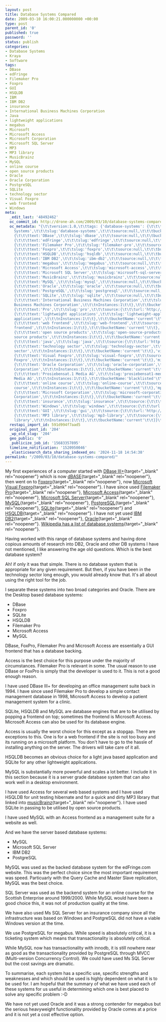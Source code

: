 ```yaml
---
layout: post
title: Database Systems Compared
date: 2009-03-10 16:00:21.000000000 +00:00
type: post
parent_id: '0'
published: true
password: ''
status: publish
categories:
- Database Systems
- Kraya
- Software
tags:
- DBase
- edFringe
- Filemaker Pro
- Foxpro
- GUI
- HSQLDB
- IBM
- IBM DB2
- insurance
- International Business Machines Corporation
- Java
- lightweight applications
- megabus
- Microsoft
- Microsoft Access
- Microsoft Corporation
- Microsoft SQL Server
- MP3
- MP3 library
- MusicBrainz
- MySQL
- online course
- open source products
- Oracle
- Oracle Corporation
- PostgreSQL
- SQLite
- technology sector
- Visual Foxpro
- web frontend
- Windows
meta:
  _edit_last: '48492462'
  oc_commit_id: http://drone-ah.com/2009/03/10/database-systems-compared/1236790940
  oc_metadata: "{\t\tversion:1.0,\t\ttags: {'database-systems': {\t\t\ttext:'Database
    Systems',\t\t\tslug:'database-systems',\t\t\tsource:null,\t\t\tbucketName:'current'\t\t},'dbase':
    {\t\t\ttext:'DBase',\t\t\tslug:'dbase',\t\t\tsource:null,\t\t\tbucketName:'current'\t\t},'edfringe':
    {\t\t\ttext:'edFringe',\t\t\tslug:'edfringe',\t\t\tsource:null,\t\t\tbucketName:'current'\t\t},'filemaker-pro':
    {\t\t\ttext:'Filemaker Pro',\t\t\tslug:'filemaker-pro',\t\t\tsource:null,\t\t\tbucketName:'current'\t\t},'foxpro':
    {\t\t\ttext:'Foxpro',\t\t\tslug:'foxpro',\t\t\tsource:null,\t\t\tbucketName:'current'\t\t},'hsqldb':
    {\t\t\ttext:'HSQLDB',\t\t\tslug:'hsqldb',\t\t\tsource:null,\t\t\tbucketName:'current'\t\t},'ibm-db2':
    {\t\t\ttext:'IBM DB2',\t\t\tslug:'ibm-db2',\t\t\tsource:null,\t\t\tbucketName:'current'\t\t},'megabus':
    {\t\t\ttext:'megabus',\t\t\tslug:'megabus',\t\t\tsource:null,\t\t\tbucketName:'current'\t\t},'microsoft-access':
    {\t\t\ttext:'Microsoft Access',\t\t\tslug:'microsoft-access',\t\t\tsource:null,\t\t\tbucketName:'current'\t\t},'microsoft-sql-server':
    {\t\t\ttext:'Microsoft SQL Server',\t\t\tslug:'microsoft-sql-server',\t\t\tsource:null,\t\t\tbucketName:'current'\t\t},'musicbrainz':
    {\t\t\ttext:'MusicBrainz',\t\t\tslug:'musicbrainz',\t\t\tsource:null,\t\t\tbucketName:'current'\t\t},'mysql':
    {\t\t\ttext:'MySQL',\t\t\tslug:'mysql',\t\t\tsource:null,\t\t\tbucketName:'current'\t\t},'oracle':
    {\t\t\ttext:'Oracle',\t\t\tslug:'oracle',\t\t\tsource:null,\t\t\tbucketName:'current'\t\t},'postgresql':
    {\t\t\ttext:'PostgreSQL',\t\t\tslug:'postgresql',\t\t\tsource:null,\t\t\tbucketName:'current'\t\t},'sqlite':
    {\t\t\ttext:'SQLite',\t\t\tslug:'sqlite',\t\t\tsource:null,\t\t\tbucketName:'current'\t\t},'international-business-machines-corporation':
    {\t\t\ttext:'International Business Machines Corporation',\t\t\tslug:'international-business-machines-corporation',\t\t\tsource:{\t\t\turl:'http://d.opencalais.com/er/company/ralg-tr1r/9e3f6c34-aa6b-3a3b-b221-a07aa7933633',\t\t\ttype:{\t\t\turl:'http://s.opencalais.com/1/type/er/Company',\t\t\ticonURL:'',\t\t\tname:'Company'\t\t},\t\t\tname:'International
    Business Machines Corporation',\t\t\tnInstances:1\t\t},\t\t\tbucketName:'current'\t\t},'pro':
    {\t\t\ttext:'Pro',\t\t\tslug:'pro',\t\t\tsource:{\t\t\turl:'http://d.opencalais.com/comphash-1/c07cbe3a-bfa1-3036-b0d6-aada61f228b9',\t\t\ttype:{\t\t\turl:'http://s.opencalais.com/1/type/er/Company',\t\t\ticonURL:'',\t\t\tname:'Company'\t\t},\t\t\tname:'Pro',\t\t\tnInstances:1\t\t},\t\t\tbucketName:'blacklisted'\t\t},'lightweight-applications':
    {\t\t\ttext:'lightweight applications',\t\t\tslug:'lightweight-applications',\t\t\tsource:{\t\t\turl:'http://d.opencalais.com/genericHasher-1/a5908e26-80ff-3646-8996-fb95295e14ee',\t\t\ttype:{\t\t\turl:'http://s.opencalais.com/1/type/em/e/IndustryTerm',\t\t\ticonURL:'',\t\t\tname:'IndustryTerm'\t\t},\t\t\tname:'lightweight
    applications',\t\t\tnInstances:1\t\t},\t\t\tbucketName:'current'\t\t},'web-frontend':
    {\t\t\ttext:'web frontend',\t\t\tslug:'web-frontend',\t\t\tsource:{\t\t\turl:'http://d.opencalais.com/genericHasher-1/040fe813-0d2a-3cc9-bfc3-c43afca0ac77',\t\t\ttype:{\t\t\turl:'http://s.opencalais.com/1/type/em/e/IndustryTerm',\t\t\ticonURL:'',\t\t\tname:'IndustryTerm'\t\t},\t\t\tname:'web
    frontend',\t\t\tnInstances:1\t\t},\t\t\tbucketName:'current'\t\t},'ibm': {\t\t\ttext:'IBM',\t\t\tslug:'ibm',\t\t\tsource:{\t\t\turl:'http://d.opencalais.com/comphash-1/7c375e93-de13-3f56-a42d-add43142d9d1',\t\t\ttype:{\t\t\turl:'http://s.opencalais.com/1/type/er/Company',\t\t\ticonURL:'',\t\t\tname:'Company'\t\t},\t\t\tname:'IBM',\t\t\tnInstances:1\t\t},\t\t\tbucketName:'current'\t\t},'open-source-products':
    {\t\t\ttext:'open source products',\t\t\tslug:'open-source-products',\t\t\tsource:{\t\t\turl:'http://d.opencalais.com/genericHasher-1/4483d232-4102-3c3e-819b-d4de8ebbc3ca',\t\t\ttype:{\t\t\turl:'http://s.opencalais.com/1/type/em/e/IndustryTerm',\t\t\ticonURL:'',\t\t\tname:'IndustryTerm'\t\t},\t\t\tname:'open
    source products',\t\t\tnInstances:1\t\t},\t\t\tbucketName:'current'\t\t},'java':
    {\t\t\ttext:'java',\t\t\tslug:'java',\t\t\tsource:{\t\t\turl:'http://d.opencalais.com/genericHasher-1/ab1d2046-c167-3757-b4f6-ccfaea9ab99f',\t\t\ttype:{\t\t\turl:'http://s.opencalais.com/1/type/em/e/Technology',\t\t\ticonURL:'',\t\t\tname:'Technology'\t\t},\t\t\tname:'java',\t\t\tnInstances:1\t\t},\t\t\tbucketName:'current'\t\t},'technology-sector':
    {\t\t\ttext:'technology sector',\t\t\tslug:'technology-sector',\t\t\tsource:{\t\t\turl:'http://d.opencalais.com/genericHasher-1/ef24b077-a3ca-3b08-94d6-a42c6f9e92b8',\t\t\ttype:{\t\t\turl:'http://s.opencalais.com/1/type/em/e/IndustryTerm',\t\t\ticonURL:'',\t\t\tname:'IndustryTerm'\t\t},\t\t\tname:'technology
    sector',\t\t\tnInstances:1\t\t},\t\t\tbucketName:'current'\t\t},'visual-foxpro':
    {\t\t\ttext:'Visual Foxpro',\t\t\tslug:'visual-foxpro',\t\t\tsource:{\t\t\turl:'http://d.opencalais.com/genericHasher-1/98efffe1-8971-3972-a5c9-2ac39c7bc209',\t\t\ttype:{\t\t\turl:'http://s.opencalais.com/1/type/em/e/ProgrammingLanguage',\t\t\ticonURL:'',\t\t\tname:'ProgrammingLanguage'\t\t},\t\t\tname:'Visual
    Foxpro',\t\t\tnInstances:1\t\t},\t\t\tbucketName:'current'\t\t},'microsoft': {\t\t\ttext:'Microsoft',\t\t\tslug:'microsoft',\t\t\tsource:{\t\t\turl:'http://d.opencalais.com/comphash-1/520f1c53-ce2b-3f15-a2a4-884b3d6ee740',\t\t\ttype:{\t\t\turl:'http://s.opencalais.com/1/type/er/Company',\t\t\ticonURL:'',\t\t\tname:'Company'\t\t},\t\t\tname:'Microsoft',\t\t\tnInstances:1\t\t},\t\t\tbucketName:'current'\t\t},'oracle-corporation':
    {\t\t\ttext:'Oracle Corporation',\t\t\tslug:'oracle-corporation',\t\t\tsource:{\t\t\turl:'http://d.opencalais.com/er/company/ralg-tr1r/eab9bfaa-47f1-368a-a9b7-a87bb345cf30',\t\t\ttype:{\t\t\turl:'http://s.opencalais.com/1/type/er/Company',\t\t\ticonURL:'',\t\t\tname:'Company'\t\t},\t\t\tname:'Oracle
    Corporation',\t\t\tnInstances:1\t\t},\t\t\tbucketName:'current'\t\t},'prosiebensat1-media-ag':
    {\t\t\ttext:'Prosiebensat.1 Media AG',\t\t\tslug:'prosiebensat1-media-ag',\t\t\tsource:{\t\t\turl:'http://d.opencalais.com/er/company/ralg-tr1r/55dd2a9b-6aae-3b40-bed4-5395c98b5667',\t\t\ttype:{\t\t\turl:'http://s.opencalais.com/1/type/er/Company',\t\t\ticonURL:'',\t\t\tname:'Company'\t\t},\t\t\tname:'Prosiebensat.1
    Media AG',\t\t\tnInstances:1\t\t},\t\t\tbucketName:'blacklisted'\t\t},'online-course':
    {\t\t\ttext:'online course',\t\t\tslug:'online-course',\t\t\tsource:{\t\t\turl:'http://d.opencalais.com/genericHasher-1/9ec1ecff-327a-32a1-916e-377db7cfac6b',\t\t\ttype:{\t\t\turl:'http://s.opencalais.com/1/type/em/e/IndustryTerm',\t\t\ticonURL:'',\t\t\tname:'IndustryTerm'\t\t},\t\t\tname:'online
    course',\t\t\tnInstances:1\t\t},\t\t\tbucketName:'current'\t\t},'mp3': {\t\t\ttext:'MP3',\t\t\tslug:'mp3',\t\t\tsource:{\t\t\turl:'http://d.opencalais.com/genericHasher-1/e48d5206-81a8-3b67-9c9e-bf2663309bad',\t\t\ttype:{\t\t\turl:'http://s.opencalais.com/1/type/em/e/Technology',\t\t\ticonURL:'',\t\t\tname:'Technology'\t\t},\t\t\tname:'MP3',\t\t\tnInstances:1\t\t},\t\t\tbucketName:'current'\t\t},'microsoft-corporation':
    {\t\t\ttext:'Microsoft Corporation',\t\t\tslug:'microsoft-corporation',\t\t\tsource:{\t\t\turl:'http://d.opencalais.com/er/company/ralg-tr1r/4ee13d20-b44f-3bce-98bc-49a303e72db5',\t\t\ttype:{\t\t\turl:'http://s.opencalais.com/1/type/er/Company',\t\t\ticonURL:'',\t\t\tname:'Company'\t\t},\t\t\tname:'Microsoft
    Corporation',\t\t\tnInstances:1\t\t},\t\t\tbucketName:'current'\t\t},'insurance':
    {\t\t\ttext:'insurance',\t\t\tslug:'insurance',\t\t\tsource:{\t\t\turl:'http://d.opencalais.com/genericHasher-1/62fd4197-d062-3a04-9ab1-bdad16d04ef8',\t\t\ttype:{\t\t\turl:'http://s.opencalais.com/1/type/em/e/IndustryTerm',\t\t\ticonURL:'',\t\t\tname:'IndustryTerm'\t\t},\t\t\tname:'insurance',\t\t\tnInstances:1\t\t},\t\t\tbucketName:'current'\t\t},'windows':
    {\t\t\ttext:'Windows',\t\t\tslug:'windows',\t\t\tsource:{\t\t\turl:'http://d.opencalais.com/genericHasher-1/4c5e1096-8774-3c5a-ba66-79bec9fba275',\t\t\ttype:{\t\t\turl:'http://s.opencalais.com/1/type/em/e/OperatingSystem',\t\t\ticonURL:'',\t\t\tname:'OperatingSystem'\t\t},\t\t\tname:'Windows',\t\t\tnInstances:1\t\t},\t\t\tbucketName:'current'\t\t},'gui':
    {\t\t\ttext:'GUI',\t\t\tslug:'gui',\t\t\tsource:{\t\t\turl:'http://d.opencalais.com/genericHasher-1/114794a9-4529-3d79-a4b9-97e7d0dcaf5e',\t\t\ttype:{\t\t\turl:'http://s.opencalais.com/1/type/em/e/Technology',\t\t\ticonURL:'',\t\t\tname:'Technology'\t\t},\t\t\tname:'GUI',\t\t\tnInstances:1\t\t},\t\t\tbucketName:'current'\t\t},'mp3-library':
    {\t\t\ttext:'MP3 library',\t\t\tslug:'mp3-library',\t\t\tsource:{\t\t\turl:'http://d.opencalais.com/genericHasher-1/882c8f83-d4b0-343f-81e6-c6856186ce06',\t\t\ttype:{\t\t\turl:'http://s.opencalais.com/1/type/em/e/Facility',\t\t\ticonURL:'',\t\t\tname:'Facility'\t\t},\t\t\tname:'MP3
    library',\t\t\tnInstances:1\t\t},\t\t\tbucketName:'current'\t\t}}\t}"
  restapi_import_id: 591d994f7aad5
  original_post_id: '204'
  _wp_old_slug: '204'
  geo_public: '0'
  _publicize_job_id: '15683357895'
  timeline_notification: '1520950046'
  _elasticsearch_data_sharing_indexed_on: '2024-11-18 14:54:38'
permalink: "/2009/03/10/database-systems-compared/"
---
```


My first experiences of a computer started with [DBase
III+](http://en.wikipedia.org/wiki/DBase "Dbase on Wikipedia"){target="_blank"
rel="noopener"} which is now
[dBASE](http://www.dbase.com/ "dBASE"){target="_blank" rel="noopener"},
then went on to
[Foxpro](http://en.wikipedia.org/wiki/FoxPro_2 "Foxpro 2 on Wikipedia"){target="_blank"
rel="noopener"}, now [Microsoft Visual
Foxpro](http://msdn.microsoft.com/en-us/vfoxpro/bb190288.aspx "Microsoft Visual Foxpro"){target="_blank"
rel="noopener"}. I have since used [Filemaker
Pro](http://www.filemaker.co.uk/ "Filemaker Pro"){target="_blank"
rel="noopener"}, [Microsoft
Access](http://office.microsoft.com/en-us/access/default.aspx "Microsoft Access"){target="_blank"
rel="noopener"}, [Microsoft SQL
Server](http://www.microsoft.com/sqlserver/2008/en/us/default.aspx "Microsoft SQL Server"){target="_blank"
rel="noopener"}, [MySQL](http://www.mysql.com/ "MySQL"){target="_blank"
rel="noopener"},
[PostgreSQL](http://www.postgresql.org/ "PostgreSQL"){target="_blank"
rel="noopener"},
[SQLite](http://www.sqlite.org/ "SQLite"){target="_blank"
rel="noopener"} and
[HSQLDB](http://hsqldb.org/ "HSQLDB"){target="_blank" rel="noopener"}. I
have not yet used [IBM
DB2](http://www.ibm.com/software/data/db2/ "IBM DB2"){target="_blank"
rel="noopener"},
[Oracle](http://www.oracle.com/index.html "Oracle"){target="_blank"
rel="noopener"}. [Wikipedia has a list of database
systems](http://en.wikipedia.org/wiki/Comparison_of_relational_database_management_systems "Compare DB Systems"){target="_blank"
rel="noopener"}.

Having worked with this range of database systems and having done
copious amounts of research into DB2, Oracle and other DB systems I have
not mentioned, I like answering the age old questions. Which is the best
database system?

Ah! if only it was that simple. There is no database system that is
appropriate for any given requirement. But then, if you have been in the
technology sector long enough, you would already know that. It\'s all
about using the right tool for the job.

I separate these systems into two broad categories and Oracle. There are
the Desktop based database systems:

-   DBase
-   Foxpro
-   SQLite
-   HSQLDB
-   Filemaker Pro
-   Microsoft Access
-   MySQL

DBase, FoxPro, Filemaker Pro and Microsoft Access are essentially a GUI
frontend that has a database backing.

Access is the best choice for this purpose under the majority of
circumstances. Filemaker Pro is relevant in some. The usual reason to
use DBase or FoxPro is simply that the developer is used to it. This is
not a good enough reason.

I have used DBase III+ for developing an office management suite back in
1994. I have since used Filemaker Pro to develop a simple contact
management database in 1998, Microsoft Access to develop a patient
management system for a clinic.

SQLite, HSQLDB and MySQL are database engines that are to be utilised by
popping a frontend on top; sometimes the frontend is Microsoft Access.
Microsoft Access can also be used for its database engine.

Access is usually the worst choice for this except as a stopgap. There
are exceptions to this. One is for a web frontend if the site is not too
busy and its running on a microsoft platform. You don\'t have to go to
the hassle of installing anything on the server. The drivers will take
care of it all.

HSQLDB becomes an obvious choice for a light java based application and
SQLite for any other lightweight applications.

MySQL is substantially more powerful and scales a lot better. I include
it in this section because it is a server grade database system that can
also work well in a desktop environment.

I have used Access for several web based systems and I have used HSQLDB
for unit testing hibernate and for a quick and dirty MP3 library that
linked into
[musicBrainz](http://musicbrainz.org/ "Musicbrainz"){target="_blank"
rel="noopener"}. I have used SQLite in passing to be utilised by open
source products.

I have used MySQL with an Access frontend as a management suite for a
website as well.

And we have the server based database systems:

-   MySQL
-   Microsoft SQL Server
-   IBM DB2
-   PostgreSQL

MySQL was used as the backed database system for the edFringe.com
website. This was the perfect choice since the most important
requirement was speed. Particuarly with the Query Cache and Master Slave
replication, MySQL was the best choice.

SQL Server was used as the backend system for an online course for the
Scottish Enterprise around 1999/2000. While MySQL would have been a good
choice this, it was not of production quality at the time.

We have also used Ms SQL Server for an insurance company since all the
infrastructure was based on Windows and PostgreSQL did not have a viable
Windows version at the time.

We use PostgreSQL for megabus. While speed is absolutely critical, it is
a ticketing system which means that transactionality is absolutely
critical.

While MySQL now has transactionality with innodb, it is still nowhere
near as good as the transactionality provided by PostgreSQL through MVCC
(Multi-version Concurrency Control). We could have used Ms SQL Server
but the cost savings are dramatic.

To summarise, each system has a specific use, specific strengths and
weaknesses and which should be used is highly dependent on what it is to
be used for. I am hopeful that the summary of what we have used each of
these systems for us useful in determining which one is best placed to
solve any specific problem :-D

We have not yet used Oracle and it was a strong contender for megabus
but the serious heavyweight functionality provided by Oracle comes at a
price and it is not yet a cost effective option.
